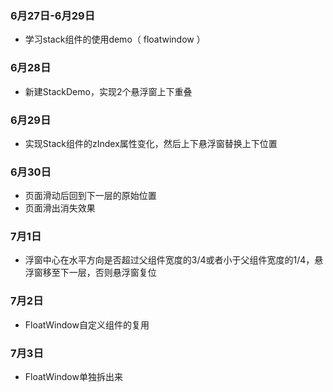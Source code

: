 ### 6月27日-6月29日
* 学习stack组件的使用demo（ floatwindow ）
### 6月28日
* 新建StackDemo，实现2个悬浮窗上下重叠
### 6月29日
* 实现Stack组件的zIndex属性变化，然后上下悬浮窗替换上下位置
### 6月30日
* 页面滑动后回到下一层的原始位置
* 页面滑出消失效果
### 7月1日
* 浮窗中心在水平方向是否超过父组件宽度的3/4或者小于父组件宽度的1/4，悬浮窗移至下一层，否则悬浮窗复位
### 7月2日
* FloatWindow自定义组件的复用
### 7月3日
* FloatWindow单独拆出来
